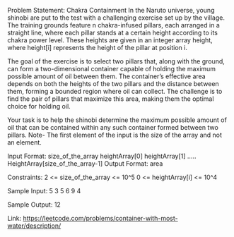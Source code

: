 Problem Statement: Chakra Containment
In the Naruto universe, young shinobi are put to the test with a challenging exercise set up by the village. The training grounds feature n chakra-infused pillars, each arranged in a straight line, where each pillar stands at a certain height according to its chakra power level. These heights are given in an integer array height, where height[i] represents the height of the pillar at position i.

The goal of the exercise is to select two pillars that, along with the ground, can form a two-dimensional container capable of holding the maximum possible amount of oil between them. The container’s effective area depends on both the heights of the two pillars and the distance between them, forming a bounded region where oil can collect. The challenge is to find the pair of pillars that maximize this area, making them the optimal choice for holding oil.

Your task is to help the shinobi determine the maximum possible amount of oil that can be contained within any such container formed between two pillars.
Note- The first element of the input is the size of the array and not an element.


Input Format: 
size_of_the_array
heightArray[0] heightArray[1] ..... HeightArray[size_of_the_array-1]
Output Format:
area



Constraints:
2 <= size_of_the_array <= 10^5
0 <= heightArray[i] <= 10^4

Sample Input:
5
3 5 6 9 4

Sample Output:
12

Link: https://leetcode.com/problems/container-with-most-water/description/
